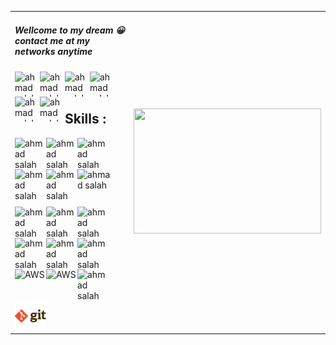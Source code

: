 <table border=0>
  <tr border=0>
    <td border=0>
<h5> Wellcome to my dream 😀 contact me at my networks anytime</h5>
	 <a href='https://www.linkedin.com/in/ahmad-salah-2517b679/'>
 <img align="left"  alt="ahmad salah | LinkedIn" width="40px" height='40px' src="https://i.imgur.com/kKKKQCu.png" />
 </a>
 <a href='https://www.facebook.com/maahde/'>
 <img align="left"  alt="ahmad salah | facebook" width="40px" height='40px' src="https://i.imgur.com/RFBzE4B.png" />
      </a> 
       <a href='https://mail.google.com/mail/u/0/?view=cm&fs=1&tf=1&source=mailto&su=subject+message&to=a.ahmad.salah@gmail.com'>
 <img align="left"  alt="ahmad salah | gmail" width="40px" height='40px' src="https://i.imgur.com/kn7FfLZ.png" />
      </a> 
             <a href='https://www.instagram.com/a.ahmad.salah/'>
 <img align="left"  alt="ahmad salah | gmail" width="40px" height='40px' src="https://i.imgur.com/bg0Ji7N.png" />
      </a> 
                <a href='https://wa.me/+970599344838'>
 <img align="left"  alt="ahmad salah | gmail" width="40px" height='40px' src="https://i.imgur.com/6Od4ifD.png" />
      </a>
                 <a href='https://discord.gg/Jqmccb'>
 <img align="left"  alt="ahmad salah | gmail" width="40px" height='40px' src="https://i.imgur.com/mNOi1Ez.png" />
      </a>  
      <br/>
<br/>
      <h2 font-color='red'>Skills : </h2>
 <img align="left"  alt="ahmad salah" width="50px" height='50px' src="https://i.imgur.com/h6aqmdr.png" />
<img align="left"  alt="ahmad salah" width="50px" height='50px' src="https://i.imgur.com/paxvoXx.png" />
<img align="left"  alt="ahmad salah" width="50px" height='50px' src="https://i.imgur.com/FSBocCs.png" />
<img align="left"  alt="ahmad salah" width="50px" height='50px' src="https://i.imgur.com/Jo06OT0.png" />
<img align="left"  alt="ahmad salah" width="50px" height='50px' src="https://i.imgur.com/JZmC3LO.png" />
<img align="left"  alt="ahmad salah" width="60px" height='60px' src="https://i.imgur.com/3xTEkgK.png" />
<img align="left"  alt="ahmad salah" width="50px" height='50px' src="https://i.imgur.com/xIy5S7h.png" />
<br/>
<br/>
<br/>
<img align="left"  alt="ahmad salah" width="50px" height='50px' src="https://i.imgur.com/AnQOB3J.png" />
<img align="left"  alt="ahmad salah" width="50px" height='50px' src="https://www.tomsquest.com/img/posts/2018-10-02-better-npm-ing/npm_logo.png"/>
<img align="left"  alt="ahmad salah" width="50px" height='50px' src="https://www.codeplusinfo.com/wp-content/uploads/2020/02/react-native-logo-e1581157043920.png" />
<img align="left"  alt="ahmad salah" width="50px" height='50px' src="https://i.imgur.com/6zcZb8U.png" />
<img align="left"  alt="ahmad salah" width="50px" height='50px' src="https://gw.alipayobjects.com/zos/rmsportal/KDpgvguMpGfqaHPjicRK.svg" />
<img align="left"    width="50px" height='50px' src="https://i.imgur.com/CKGJOXJ.png" alt='AWS' />
 <img align="left"    width="50px" height='50px' src="https://i.imgur.com/AXDOsg9.png" alt='AWS' />
	 
<img align="left"  alt="ahmad salah" width="50px" height='50px' src="https://iconape.com/wp-content/png_logo_vector/typescript.png" />
<img align="left"  alt="ahmad salah" width="50px" height='50px' src="https://raw.githubusercontent.com/github/explore/80688e429a7d4ef2fca1e82350fe8e3517d3494d/topics/git/git.png" />
    </td>
     <td border=0>
      <img src='https://cdn.dribbble.com/users/1086965/screenshots/4308701/hello-dribbble.gif' width="300px" height='200px'/>
      </td>
    </tr>  
    </table>

